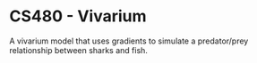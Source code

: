 # CS480 - Vivarium

A vivarium model that uses gradients to simulate a predator/prey relationship between sharks and fish.
